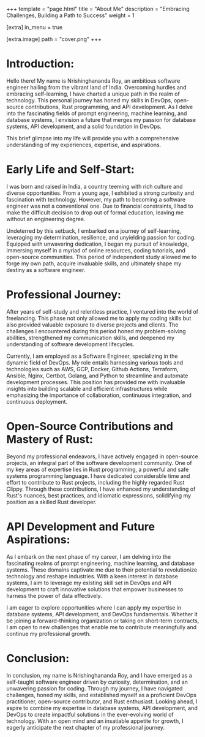 +++
template = "page.html"
title = "About Me"
description = "Embracing Challenges, Building a Path to Success"
weight = 1

[extra]
in_menu = true

[extra.image]
path = "cover.png"
+++


# Introduction:

Hello there!
My name is Nrishinghananda Roy, an ambitious software engineer hailing from the vibrant land of India. 
Overcoming hurdles and embracing self-learning, I have charted a unique path in the realm of technology. 
This personal journey has honed my skills in DevOps, open-source contributions, Rust programming, and API development. 
As I delve into the fascinating fields of prompt engineering, machine learning, and database systems, I envision a future that merges my passion for database systems, API development, and a solid foundation in DevOps. 

This brief glimpse into my life will provide you with a comprehensive understanding of my experiences, expertise, and aspirations.

# Early Life and Self-Start:

I was born and raised in India, a country teeming with rich culture and diverse opportunities. From a young age, I exhibited a strong curiosity and fascination with technology. 
However, my path to becoming a software engineer was not a conventional one. 
Due to financial constraints, I had to make the difficult decision to drop out of formal education, leaving me without an engineering degree.

Undeterred by this setback, I embarked on a journey of self-learning, leveraging my determination, resilience, and unyielding passion for coding. 
Equipped with unwavering dedication, I began my pursuit of knowledge, immersing myself in a myriad of online resources, coding tutorials, and open-source communities. 
This period of independent study allowed me to forge my own path, acquire invaluable skills, and ultimately shape my destiny as a software engineer.

# Professional Journey:

After years of self-study and relentless practice, I ventured into the world of freelancing. 
This phase not only allowed me to apply my coding skills but also provided valuable exposure to diverse projects and clients. 
The challenges I encountered during this period honed my problem-solving abilities, strengthened my communication skills, and deepened my understanding of software development lifecycles.

Currently, I am employed as a Software Engineer, specializing in the dynamic field of DevOps. 
My role entails harnessing various tools and technologies such as AWS, GCP, Docker, Github Actions, Terraform, Ansible, Nginx, Certbot, Golang, and Python to streamline and automate development processes. 
This position has provided me with invaluable insights into building scalable and efficient infrastructures while emphasizing the importance of collaboration, continuous integration, and continuous deployment.

# Open-Source Contributions and Mastery of Rust:

Beyond my professional endeavors, I have actively engaged in open-source projects, an integral part of the software development community. 
One of my key areas of expertise lies in Rust programming, a powerful and safe systems programming language. 
I have dedicated considerable time and effort to contribute to Rust projects, including the highly regarded Rust Clippy. 
Through these contributions, I have enhanced my understanding of Rust's nuances, best practices, and idiomatic expressions, solidifying my position as a skilled Rust developer.

# API Development and Future Aspirations:

As I embark on the next phase of my career, I am delving into the fascinating realms of prompt engineering, machine learning, and database systems. 
These domains captivate me due to their potential to revolutionize technology and reshape industries. 
With a keen interest in database systems, I aim to leverage my existing skill set in DevOps and API development to craft innovative solutions that empower businesses to harness the power of data effectively.

I am eager to explore opportunities where I can apply my expertise in database systems, API development, and DevOps fundamentals. 
Whether it be joining a forward-thinking organization or taking on short-term contracts, I am open to new challenges that enable me to contribute meaningfully and continue my professional growth.

# Conclusion:

In conclusion, my name is Nrishinghananda Roy, and I have emerged as a self-taught software engineer driven by curiosity, determination, and an unwavering passion for coding. 
Through my journey, I have navigated challenges, honed my skills, and established myself as a proficient DevOps practitioner, open-source contributor, and Rust enthusiast. 
Looking ahead, I aspire to combine my expertise in database systems, API development, and DevOps to create impactful solutions in the ever-evolving world of technology. 
With an open mind and an insatiable appetite for growth, I eagerly anticipate the next chapter of my professional journey.
